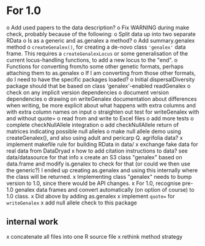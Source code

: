 # For 1.0

o Add used papers to the data description?
o Fix WARNING during make check, probably because of the following:
o Split data up into two separate RData
o Is as a generic and as.genalex a method?
o Add summary.genalex method
o `createGenalex()`, for creating a de-novo class `'genalex'` data frame.  This requires a `createGenalexLocus` or some generalisation of the current locus-handling functions, to add a new locus to the "end".
o Functions for converting from/to some other genetic formats, perhaps attaching them to as.genalex
o If I am converting from those other formats, do I need to have the specific packages loaded?
o Initial dispersalDiversity package should that be based on class 'genalex'-enabled readGenalex
o check on any implicit version dependencies
o document version dependencies
o drawing on writeGenalex documentation about differences when writing, be more explicit about what happens with extra columns and with extra column names on input
o straighten out test for writeGenalex with and without quote=
o read from and write to Excel files
o add more tests
o complete checkNullAllele integration
o add checkNullAllele return of matrices indicating possible null alleles
o make null allele demo using createGenalex(), and also using adult and pericarp Q. agrifolia data?
x implement makefile rule for building RData in data/
x exchange fake data for real data from DataDryad
x how to add citation instructions to data?  see data/datasource for that info
x create an S3 class "genalex" based on data.frame and modify is.genalex to check for that (or could we then use the generic?)  I ended up creating as.genalex and using this internally where the class will be returned.
x Implementing class "genalex" needs to bump version to 1.0, since there would be API changes.
x For 1.0, recognise pre-1.0 genalex data frames and convert automatically (on option of course) to 1.0 class.
x Did above by adding as.genalex
x implement `quote=` for `writeGenalex`
x add null allele check to this package

## internal work

x concatenate all files into one R source file
x rethink method strategy
